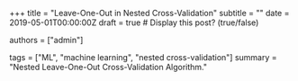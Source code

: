 +++
title = "Leave-One-Out in Nested Cross-Validation"
subtitle = ""
date = 2019-05-01T00:00:00Z
draft = true  # Display this post? (true/false)

authors = ["admin"]

tags = ["ML", "machine learning", "nested cross-validation"]
summary = "Nested Leave-One-Out Cross-Validation Algorithm."
